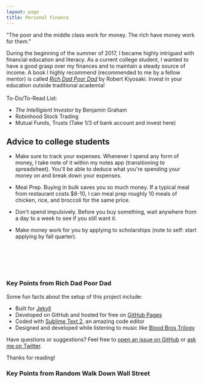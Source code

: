 ```yaml
---
layout: page
title: Personal Finance
---
```


<p class="message">
"The poor and the middle class work for money. The rich have money work for them." 
</p>

During the beginning of the summer of 2017, I became highly intrigued with financial education and literacy. As a current college student, I wanted to have a good grasp over my finances and to maintain a steady source of income. A book I highly recommend (recommended to me by a fellow mentor) is called [*Rich Dad Poor Dad*](http://www.lequydonhanoi.edu.vn/upload_images/S%C3%A1ch%20ngo%E1%BA%A1i%20ng%E1%BB%AF/Rich%20Dad%20Poor%20Dad.pdf) by Robert Kiyosaki. Invest in your education outside traditional academia!
  <br> 
  <br>
To-Do/To-Read List:

* *The Intelligient Investor* by Benjamin Graham
* Robinhood Stock Trading 
* Mutual Funds, Trusts (Take 1/3 of bank account and invest here) 
  
## Advice to college students
* Make sure to track your expenses. Whenever I spend any form of money, I take note of it within my notes app (transitioning to spreadsheet). You'll be able to deduce what you're spending your money on and break down your expenses. 
* Meal Prep. Buying in bulk saves you so much money. If a typical meal from restaurant costs $8-10, I can meal prep roughly 10 meals of chicken, rice, and broccoli for the same price. 
* Don't spend impulsively. Before you buy something, wait anywhere from a day to a week to see if you still want it. 
* Make money work for you by applying to scholarships (note to self: start applying by fall quarter).
  
  <br> <br> <br> <br>
### Key Points from Rich Dad Poor Dad 

Some fun facts about the setup of this project include:

* Built for [Jekyll](http://jekyllrb.com)
* Developed on GitHub and hosted for free on [GitHub Pages](https://pages.github.com)
* Coded with [Sublime Text 2](http://sublimetext.com), an amazing code editor
* Designed and developed while listening to music like [Blood Bros Trilogy](https://soundcloud.com/maddecent/sets/blood-bros-series)

Have questions or suggestions? Feel free to [open an issue on GitHub](https://github.com/poole/issues/new) or [ask me on Twitter](https://twitter.com/mdo).

Thanks for reading!

### Key Points from Random Walk Down Wall Street 
